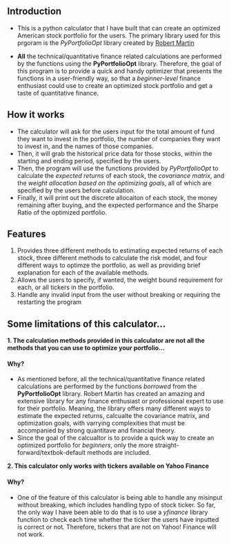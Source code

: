 ## Introduction
- This is a python calculator that I have built that can create an optimized American stock portfolio for the users. 
The primary library used for this prgoram is the *PyPortfolioOpt* library created by 
[Robert Martin](https://github.com/robertmartin8) 

- __All__ the technical/quantitative finance related calculations are performed by the functions using the __PyPortfolioOpt__ library.
Therefore, the goal of this program is to provide a quick and handy optimizer that presents the functions in a user-friendly way, 
so that a *beginner-level* finance enthusiast could use to create an optimized stock portfolio and get a taste of quantitative finance. 

 ## How it works
 - The calculator will ask for the users input for the total amount of fund they want to invest in the portfolio, 
 the number of companies they want to invest in, and the names of those companies. 
 - Then, it will grab the historical price data for those stocks, within the starting and ending period, 
 specified by the users. 
 - Then, the program will use the functions provided by *PyPortfolioOpt* to calculate the *expected returns* of each stock, 
 the *covariance matrix*, and the *weight allocation based on the optimizing goals*, all of which are specified by 
 the users before calculation. 
 - Finally, it will print out the discrete allocaiton of each stock, the money remaining after buying, and the expected performance 
 and the Sharpe Ratio of the optimized portfolio. 
 
  ## Features
  1. Provides three different methods to estimating expected returns of each stock, 
  three different methods to calculate the risk model, and four different ways to optimze the portfolio, 
  as well as providing brief explanation for each of the available methods. 
  2. Allows the users to specify, if wanted, the weight bound requirement for each, or all tickers in the portfolio. 
  3. Handle any invalid input from the user without breaking or requiring the restarting the program 
 
  ## Some limitations of this calculator...
   __1. The calculation methods provided in this calculator are not all the methods that you can use to optimize your portfolio...__
  #### Why?
  - As mentioned before, all the technical/quantitative finance related calculations are performed by the functions *borrowed* from the __PyPortfolioOpt__ library.
    Robert Martin has created an amazing and extensive library for any finance enthusiast or professional expert to use for their portfolio. Meaning, the library offers many 
    different ways to estimate the expected returns, calcualte the covariance matrix, and optimization goals, with varrying complexities that must be accompanied by strong 
    quantitave and financial theory. 
  - Since the goal of the calcualtor is to provide a quick way to create an optimized portfolio for *beginners*, only the more straight-forward/textbok-default methods 
   are included. 
   
   __2. This calculator only works with tickers available on Yahoo Finance__
   #### Why?
   - One of the feature of this calculator is being able to handle any misinput without breaking, which includes handling typo of stock ticker. So far, the only way I have 
   been able to do that is to use a *yfinance* library function to check each time whether the ticker the users have inputted is correct or not. Therefore, tickers that 
   are not on Yahoo! Finance will not work. 
   
  
    
